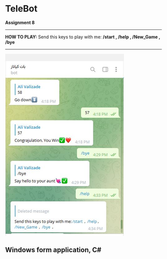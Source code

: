 # TeleBot
**Assignment 8**


---

**HOW TO PLAY:** Send this keys to play with me: **/start  ,  /help , /New_Game  ,  /bye**

---

![Screen Shot](Capture.JPG)

## Windows form application, C#



